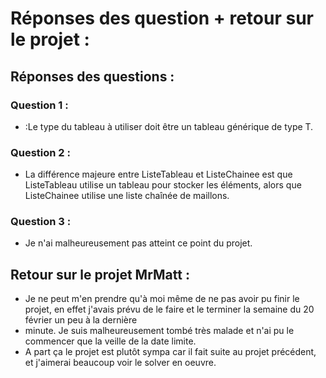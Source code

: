 # Réponses des question + retour sur le projet :

## Réponses des questions :

### Question 1 :
- :Le type du tableau à utiliser doit être un tableau générique de type T.

### Question 2 :
- La différence majeure entre ListeTableau et ListeChainee est que ListeTableau utilise un tableau pour stocker les éléments, alors que ListeChainee utilise une liste chaînée de maillons.

### Question 3 :
- Je n'ai malheureusement pas atteint ce point du projet.
## Retour sur le projet MrMatt :
- Je ne peut m'en prendre qu'à moi même de ne pas avoir pu finir le projet, en effet j'avais prévu de le faire et le terminer la semaine du 20 février un peu à la dernière
- minute. Je suis malheureusement tombé très malade et n'ai pu le commencer que la veille de la date limite.
- A part ça le projet est plutôt sympa car il fait suite au projet précédent, et j'aimerai beaucoup voir le solver en oeuvre.